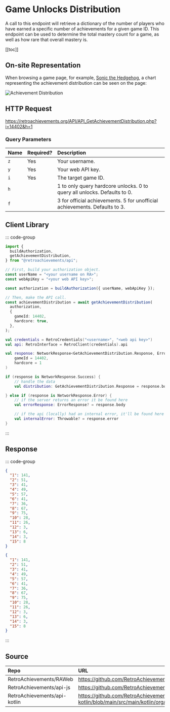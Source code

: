 <script setup>
import SampleRequest from '../components/SampleRequest.vue';
</script>

# Game Unlocks Distribution

A call to this endpoint will retrieve a dictionary of the number of players who have earned a specific number of achievements for a given game ID. This endpoint can be used to determine the total mastery count for a game, as well as how rare that overall mastery is.

[[toc]]

## On-site Representation

When browsing a game page, for example, [Sonic the Hedgehog](https://retroachievements.org/game/1), a chart representing the achievement distribution can be seen on the page:

![Achievement Distribution](/achievement-distribution.png)

## HTTP Request

<SampleRequest httpVerb="GET">https://retroachievements.org/API/API_GetAchievementDistribution.php?i=14402&h=1</SampleRequest>

### Query Parameters

| Name | Required? | Description                                                                |
|:-----|:----------|:---------------------------------------------------------------------------|
| `z`  | Yes       | Your username.                                                             |
| `y`  | Yes       | Your web API key.                                                          |
| `i`  | Yes       | The target game ID.                                                        |
| `h`  |           | 1 to only query hardcore unlocks. 0 to query all unlocks. Defaults to 0.   |
| `f`  |           | 3 for official achievements. 5 for unofficial achievements. Defaults to 3. |

## Client Library

::: code-group

```ts [NodeJS]
import {
  buildAuthorization,
  getAchievementDistribution,
} from "@retroachievements/api";

// First, build your authorization object.
const userName = "<your username on RA>";
const webApiKey = "<your web API key>";

const authorization = buildAuthorization({ userName, webApiKey });

// Then, make the API call.
const achievementDistribution = await getAchievementDistribution(
  authorization,
  {
    gameId: 14402,
    hardcore: true,
  },
);
```

```kotlin [Kotlin]
val credentials = RetroCredentials("<username>", "<web api key>")
val api: RetroInterface = RetroClient(credentials).api

val response: NetworkResponse<GetAchievementDistribution.Response, ErrorResponse> = api.getAchievementDistribution(
    gameId = 14402,
    hardcore = 1
)

if (response is NetworkResponse.Success) {
    // handle the data
    val distribution: GetAchievementDistribution.Response = response.body

} else if (response is NetworkResponse.Error) {
    // if the server returns an error it be found here
    val errorResponse: ErrorResponse? = response.body

    // if the api (locally) had an internal error, it'll be found here
    val internalError: Throwable? = response.error
}
```

:::

## Response

::: code-group

```json [HTTP Response]
{
  "1": 141,
  "2": 51,
  "3": 41,
  "4": 49,
  "5": 57,
  "6": 41,
  "7": 36,
  "8": 67,
  "9": 75,
  "10": 28,
  "11": 26,
  "12": 3,
  "13": 6,
  "14": 3,
  "15": 8
}
```

```json [NodeJS]
{
  "1": 141,
  "2": 51,
  "3": 41,
  "4": 49,
  "5": 57,
  "6": 41,
  "7": 36,
  "8": 67,
  "9": 75,
  "10": 28,
  "11": 26,
  "12": 3,
  "13": 6,
  "14": 3,
  "15": 8
}
```

:::

## Source

| Repo                         | URL                                                                                                                  |
|:-----------------------------|:---------------------------------------------------------------------------------------------------------------------|
| RetroAchievements/RAWeb      | https://github.com/RetroAchievements/RAWeb/blob/master/public/API/API_GetAchievementDistribution.php                 |
| RetroAchievements/api-js     | https://github.com/RetroAchievements/api-js/blob/main/src/game/getAchievementDistribution.ts                         |
| RetroAchievements/api-kotlin | https://github.com/RetroAchievements/api-kotlin/blob/main/src/main/kotlin/org/retroachivements/api/RetroInterface.kt |
